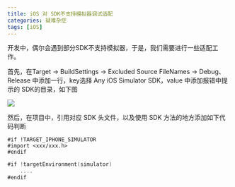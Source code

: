 ```yaml
---
title: iOS 对 SDK不支持模拟器调试适配
categories: 疑难杂症
tags: [iOS]
---
```


开发中，偶尔会遇到部分SDK不支持模拟器，于是，我们需要进行一些适配工作。

<!--more-->

首先，在Target -> BuildSettings -> Excluded Source FileNames -> Debug、Release 中添加一行，key选择 Any iOS Simulator SDK，value 中添加报错中提示的 SDK的目录，如下图

![](https://pic.imgdb.cn/item/64f6974d661c6c8e548f5427.png)


然后，在项目中，引用对应 SDK 头文件，以及使用 SDK 方法的地方添加如下代码判断

```objc
#if !TARGET_IPHONE_SIMULATOR
#import <xxx/xxx.h>
#endif
```

```swift
#if !targetEnvironment(simulator)
    ....
#endif
```